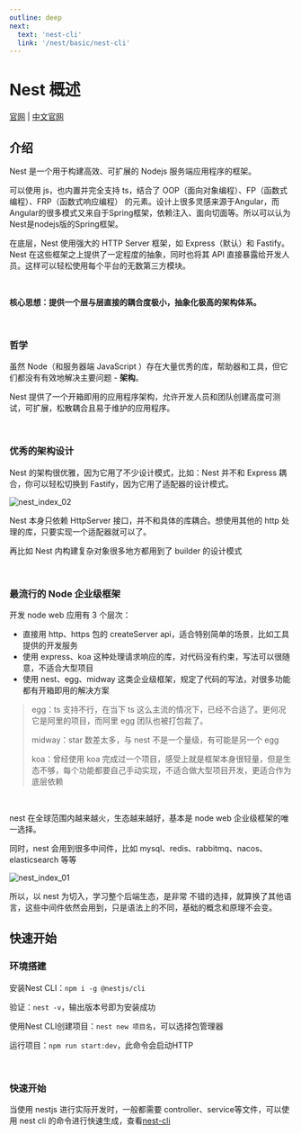 ```yaml
---
outline: deep
next: 
  text: 'nest-cli'
  link: '/nest/basic/nest-cli'
---
```


# Nest 概述

[官网](https://nestjs.com/) | [中文官网](https://docs.nestjs.cn/)


## 介绍

Nest 是一个用于构建高效、可扩展的 Nodejs 服务端应用程序的框架。

可以使用 js，也内置并完全支持 ts，结合了 OOP（面向对象编程）、FP（函数式编程）、FRP（函数式响应编程） 的元素。设计上很多灵感来源于Angular，而Angular的很多模式又来自于Spring框架，依赖注入、面向切面等。所以可以认为Nest是nodejs版的Spring框架。

在底层，Nest 使用强大的 HTTP Server 框架，如 Express（默认）和 Fastify。Nest 在这些框架之上提供了一定程度的抽象，同时也将其 API 直接暴露给开发人员。这样可以轻松使用每个平台的无数第三方模块。

<br/>

**核心思想：提供一个层与层直接的耦合度极小，抽象化极高的架构体系。**

<br/>

### 哲学

虽然 Node（和服务器端 JavaScript ）存在大量优秀的库，帮助器和工具，但它们都没有有效地解决主要问题 - **架构**。

Nest 提供了一个开箱即用的应用程序架构，允许开发人员和团队创建高度可测试，可扩展，松散耦合且易于维护的应用程序。

<br/>

### 优秀的架构设计

Nest 的架构很优雅，因为它用了不少设计模式，比如：Nest 并不和 Express 耦合，你可以轻松切换到 Fastify，因为它用了适配器的设计模式。

![nest_index_02](../assets/index_2.png)

Nest 本身只依赖 HttpServer 接口，并不和具体的库耦合。想使用其他的 http 处理的库，只要实现一个适配器就可以了。

再比如 Nest 内构建复杂对象很多地方都用到了 builder 的设计模式

<br/>

### 最流行的 Node 企业级框架

开发 node web 应用有 3 个层次：

- 直接用 http、https 包的 createServer api，适合特别简单的场景，比如工具提供的开发服务
- 使用 express、koa 这种处理请求响应的库，对代码没有约束，写法可以很随意，不适合大型项目
- 使用 nest、egg、midway 这类企业级框架，规定了代码的写法，对很多功能都有开箱即用的解决方案

> egg：ts 支持不行，在当下 ts 这么主流的情况下，已经不合适了。更何况它是阿里的项目，而阿里 egg 团队也被打包裁了。
>
> midway：star 数差太多，与 nest 不是一个量级，有可能是另一个 egg
>
> koa：曾经使用 koa 完成过一个项目，感受上就是框架本身很轻量，但是生态不够，每个功能都要自己手动实现，不适合做大型项目开发，更适合作为底层依赖

<br/>

nest 在全球范围内越来越火，生态越来越好，基本是 node web 企业级框架的唯一选择。

同时，nest 会用到很多中间件，比如 mysql、redis、rabbitmq、nacos、elasticsearch 等等

![nest_index_01](../assets/index_1.png)

所以，以 nest 为切入，学习整个后端生态，是非常 不错的选择，就算换了其他语言，这些中间件依然会用到，只是语法上的不同，基础的概念和原理不会变。



## 快速开始

### 环境搭建

安装Nest CLI：`npm i -g @nestjs/cli`

验证：`nest -v`，输出版本号即为安装成功

使用Nest CLI创建项目：`nest new 项目名`，可以选择包管理器

运行项目：`npm run start:dev`，此命令会启动HTTP

<br/>

### 快速开始

当使用 nestjs 进行实际开发时，一般都需要 controller、service等文件，可以使用 nest cli 的命令进行快速生成，查看[nest-cli](nest-cli.md)
